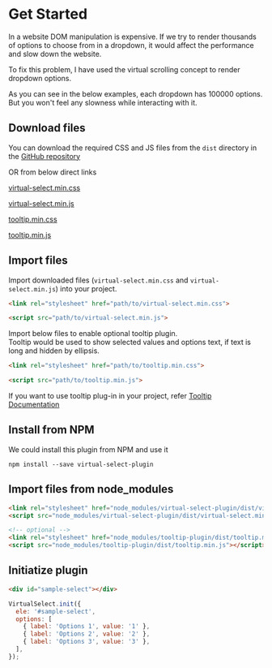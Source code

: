 # Get Started

In a website DOM manipulation is expensive. If we try to render thousands of options to choose from in a dropdown, it would affect the performance and slow down the website.

To fix this problem, I have used the virtual scrolling concept to render dropdown options.

As you can see in the below examples, each dropdown has 100000 options. But you won't feel any slowness while interacting with it.

<div class="get-started-example">
  <div id="single-select"></div>
  <div id="multiple-select"></div>
</div>

## Download files
You can download the required CSS and JS files from the `dist` directory in the [GitHub repository](https://github.com/{{repo}})

OR from below direct links

[virtual-select.min.css](https://raw.githubusercontent.com/{{repo}}/master/dist/virtual-select.min.css)

[virtual-select.min.js](https://raw.githubusercontent.com/{{repo}}/master/dist/virtual-select.min.js)

[tooltip.min.css](https://raw.githubusercontent.com/sa-si-dev/tooltip/master/dist/tooltip.min.css)

[tooltip.min.js](https://raw.githubusercontent.com/sa-si-dev/tooltip/master/dist/tooltip.min.js)


## Import files

Import downloaded files (`virtual-select.min.css` and `virtual-select.min.js`) into your project.

```html
<link rel="stylesheet" href="path/to/virtual-select.min.css">

<script src="path/to/virtual-select.min.js">
```

Import below files to enable optional tooltip plugin.\
Tooltip would be used to show selected values and options text, if text is long and hidden by ellipsis.
```html
<link rel="stylesheet" href="path/to/tooltip.min.css">

<script src="path/to/tooltip.min.js">
```

If you want to use tooltip plug-in in your project, refer [Tooltip Documentation](https://sa-si-dev.github.io/tooltip)

## Install from NPM

We could install this plugin from NPM and use it

```shell
npm install --save virtual-select-plugin
```

## Import files from node_modules

```html
<link rel="stylesheet" href="node_modules/virtual-select-plugin/dist/virtual-select.min.css">
<script src="node_modules/virtual-select-plugin/dist/virtual-select.min.js"></script>

<!-- optional -->
<link rel="stylesheet" href="node_modules/tooltip-plugin/dist/tooltip.min.css">
<script src="node_modules/tooltip-plugin/dist/tooltip.min.js"></script>
```

## Initiatize plugin

```html
<div id="sample-select"></div>
```

```js
VirtualSelect.init({
  ele: '#sample-select',
  options: [
    { label: 'Options 1', value: '1' },
    { label: 'Options 2', value: '2' },
    { label: 'Options 3', value: '3' },
  ],
});
```

<script>
  initPageGetStarted();
</script>